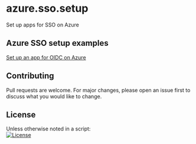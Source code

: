 # azure.sso.setup
Set up apps for SSO on Azure

## Azure SSO setup examples 
[Set up an app for OIDC on Azure](azureOidc.md)

## Contributing
Pull requests are welcome. For major changes, please open an issue first to discuss what you would like to change.

## License
Unless otherwise noted in a script:<br/>
[![License](https://img.shields.io/badge/License-Apache_2.0-blue.svg)](https://www.apache.org/licenses/LICENSE-2.0)
